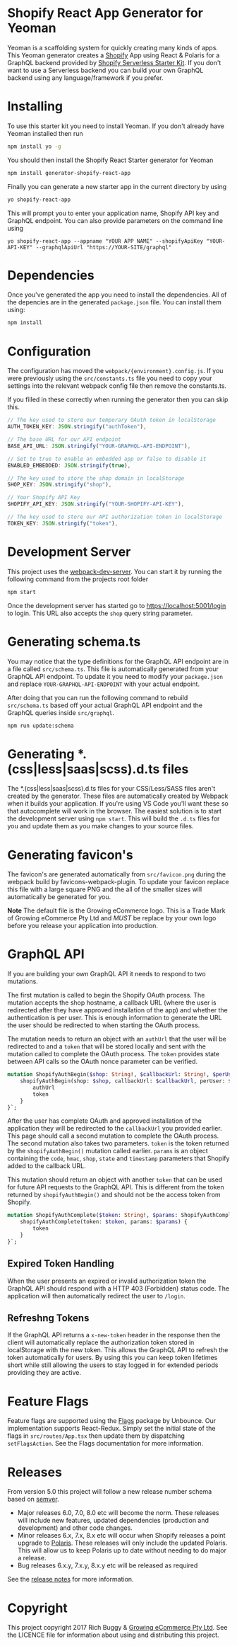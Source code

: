 # Shopify React App Generator for Yeoman
Yeoman is a scaffolding system for quickly creating many kinds of apps. This Yeoman generator creates a [Shopify](https://www.shopify.com/?ref=growingecommerce) App using React & Polaris for a GraphQL backend provided by [Shopify Serverless Starter Kit](https://github.com/buggy/shopify-serverless-starter). If you don't want to use a Serverless backend you can build your own GraphQL backend using any language/framework if you prefer.

# Installing
To use this starter kit you need to install Yeoman. If you don't already have Yeoman installed then run

```sh
npm install yo -g
```

You should then install the Shopify React Starter generator for Yeoman

```sh
npm install generator-shopify-react-app
```

Finally you can generate a new starter app in the current directory by using

```sh
yo shopify-react-app
```

This will prompt you to enter your application name, Shopify API key and GraphQL endpoint. You can also provide parameters on the command line using

```ssh
yo shopify-react-app --appname "YOUR APP NAME" --shopifyApiKey "YOUR-API-KEY" --graphqlApiUrl "https://YOUR-SITE/graphql"
```

# Dependencies
Once you've generated the app you need to install the dependencies. All of the depencies are in the generated `package.json` file. You can install them using:

```sh
npm install
```

# Configuration
The configuration has moved the `webpack/{environment}.config.js`. If you were previously using the `src/constants.ts` file you need to copy your settings into the relevant webpack config file then remove the constants.ts.

If you filled in these correctly when running the generator then you can skip this.

```typescript
// The key used to store our temporary OAuth token in localStorage
AUTH_TOKEN_KEY: JSON.stringify("authToken"),

// The base URL for our API endpoint
BASE_API_URL: JSON.stringify("YOUR-GRAPHQL-API-ENDPOINT"),

// Set to true to enable an embedded app or false to disable it
ENABLED_EMBEDDED: JSON.stringify(true),

// The key used to store the shop domain in localStorage
SHOP_KEY: JSON.stringify("shop"),

// Your Shopify API Key
SHOPIFY_API_KEY: JSON.stringify("YOUR-SHOPIFY-API-KEY"),

// The key used to store our API authorization token in localStorage
TOKEN_KEY: JSON.stringify("token"),
```

# Development Server
This project uses the [webpack-dev-server](https://webpack.github.io/docs/webpack-dev-server.html). You can start it by running the following command from the projects root folder

```sh
npm start
```

Once the development server has started go to [https://localhost:5001/login](https://localhost:5001/login) to login. This URL also accepts the `shop` query string parameter.

# Generating schema.ts
You may notice that the type definitions for the GraphQL API endpoint are in a file called `src/schema.ts`. This file is automatically generated from your GraphQL API endpoint. To update it you need to modify your `package.json` and replace `YOUR-GRAPHQL-API-ENDPOINT` with your actual endpoint.

After doing that you can run the following command to rebuild `src/schema.ts` based off your actual GraphQL API endpoint and the GraphQL queries inside `src/graphql`.

```sh
npm run update:schema
```

# Generating *.(css|less|saas|scss).d.ts files
The *.(css|less|saas|scss).d.ts files for your CSS/Less/SASS files aren't created by the generator. These files are automatically created by Webpack when it builds your application. If you're using VS Code you'll want these so that autocomplete will work in the browser. The easiest solution is to start the development server using `npm start`. This will build the `.d.ts` files for you and update them as you make changes to your source files.

# Generating favicon's
The favicon's are generated automatically from `src/favicon.png` during the webpack build by favicons-webpack-plugin. To update your favicon replace this file with a large square PNG and the all of the smaller sizes will automatically be generated for you.

__Note__ The default file is the Growing eCommerce logo. This is a Trade Mark of Growing eCommerce Pty Ltd and *MUST* be replace by your own logo before you release your application into production.

# GraphQL API

If you are building your own GraphQL API it needs to respond to two mutations.

The first mutation is called to begin the Shopify OAuth process. The mutation accepts the shop hostname, a callback URL (where the user is redirected after they have approved installation of the app) and whether the authentication is per user. This is enough information to generate the URL the user should be redirected to when starting the OAuth process.

The mutation needs to return an object with an `authUrl` that the user will be redirected to and a `token` that will be stored locally and sent with the mutation called to complete the OAuth process. The `token` provides state between API calls so the OAuth nonce parameter can be verified.

```graphql
mutation ShopifyAuthBegin($shop: String!, $callbackUrl: String!, $perUser: Boolean!) {
    shopifyAuthBegin(shop: $shop, callbackUrl: $callbackUrl, perUser: $perUser) {
        authUrl
        token
    }
}`;
```

After the user has complete OAuth and approved installation of the application they will be redirected to the `callbackUrl` you provided earlier. This page should call a second mutation to complete the OAuth process. The second mutation also takes two parameters. `token` is the token returned by the `shopifyAuthBegin()` mutation called earlier. `params` is an object containing the `code`, `hmac`, `shop`, `state` and `timestamp` parameters that Shopify added to the callback URL.

This mutation should return an object with another `token` that can be used for future API requests to the GraphQL API. This is different from the token returned by `shopifyAuthBegin()` and should not be the access token from Shopify.

```graphql
mutation ShopifyAuthComplete($token: String!, $params: ShopifyAuthCompleteInput!) {
    shopifyAuthComplete(token: $token, params: $params) {
        token
    }
}`;
```

## Expired Token Handling
When the user presents an expired or invalid authorization token the GraphQL API should respond with a HTTP 403 (Forbidden) status code. The application will then automatically redirect the user to `/login`.

## Refreshng Tokens
If the GraphQL API returns a `x-new-token` header in the response then the client will automatically replace the authorization token stored in localStorage with the new token. This allows the GraphQL API to refresh the token automatically for users. By using this you can keep token lifetimes short while still allowing the users to stay logged in for extended periods providing they are active.

# Feature Flags
Feature flags are supported using the [Flags](https://github.com/unbounce/flag) package by Unbounce. Our implementation supports React-Redux. Simply set the initial state of the flags in `src/routes/App.tsx` then update them by dispatching `setFlagsAction`. See the Flags documentation for more information.

# Releases
From version 5.0 this project will follow a new release number schema based on [semver](http://semver.org/).

- Major releases 6.0, 7.0, 8.0 etc will become the norm. These releases will include new features, updated dependencies (production and development) and other code changes.
- Minor releases 6.x, 7.x, 8.x etc will occur when Shopify releases a point upgrade to [Polaris](https://github.com/shopify/polaris). These releases will only include the updated Polaris. This will allow us to keep Polaris up to date without needing to do major a release.
- Bug releases 6.x.y, 7.x.y, 8.x.y etc will be released as required

See the [release notes](https://github.com/buggy/generator-shopify-react-app/wiki/ReleaseNotes) for more information.

# Copyright
This project copyright 2017 Rich Buggy & [Growing eCommerce Pty Ltd](http://www.growingecommerce.com). See the LICENCE file for information about using and distributing this project.
